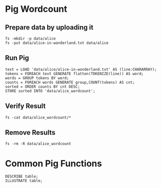 # Pig Wordcount

## Prepare data by uploading it

    fs -mkdir -p data/alice
    fs -put data/alice-in-wonderland.txt data/alice

## Run Pig

    text = LOAD 'data/alice/alice-in-wonderland.txt' AS (line:CHARARRAY);
    tokens = FOREACH text GENERATE flatten(TOKENIZE(line)) AS word;
    words = GROUP tokens BY word;
    counts = FOREACH words GENERATE group,COUNT(tokens) AS cnt;
    sorted = ORDER counts BY cnt DESC;
    STORE sorted INTO 'data/alice_wordcount';

## Verify Result

    fs -cat data/alice_wordcount/*

## Remove Results

    fs -rm -R data/alice_wordcount

# Common Pig Functions

    DESCRIBE table;
    ILLUSTRATE table;
